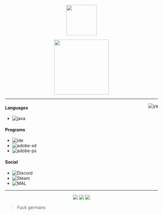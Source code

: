 <p align="center">
    <img height="100em" src="https://count.getloli.com/get/@:なるみ?theme=rule34"/>
</p>

<p align="center">
    <img height="180em" src="https://github-readme-stats.vercel.app/api?username=narumii&show_icons=true&theme=monokai&include_all_commits=true&count_private=true"/>
</p>

---

<img alt="ya" src="https://i.imgur.com/goAuVgg.gif" align="right"/>

#### Languages
- ![java](https://img.shields.io/badge/-Java-F50069?style=flat-square&logo=java)

#### Programs
- ![ide](https://img.shields.io/badge/-Intellij_Idea-F50069?style=flat-square&logo=intellij-idea)
- ![adobe-xd](https://img.shields.io/badge/-Adobe_XD-F50069?style=flat-square&logo=adobe-xd)
- ![adobe-ps](https://img.shields.io/badge/-Adobe_Photoshop-F50069?style=flat-square&logo=adobe-photoshop)

#### Social
- ![Discord](https://img.shields.io/badge/-Intellij_Idea-F50069?style=flat-square&logo=intellij-idea)
- ![Steam](https://img.shields.io/badge/-Adobe_XD-F50069?style=flat-square&logo=adobe-xd)
- ![MAL](https://img.shields.io/badge/-Adobe_Photoshop-F50069?style=flat-square&logo=adobe-photoshop)

---

<p align="center">
    <a href="https://discord.gg/XTPbCSaZsa"><img src="https://img.shields.io/badge/-なるみ_5777-F50069?style=flat-square&logo=discord"/></a>
    <a href="https://steamcommunity.com/id/narumiii/?l=japanese"><img src="https://img.shields.io/badge/-narumii-F50069?style=flat-square&logo=steam"/></a>
    <a href="https://myanimelist.net/profile/narumiiii"><img src="https://img.shields.io/badge/-MyAnimeList-F50069?style=flat-square"/></a>
</p>

> Fuck germans
